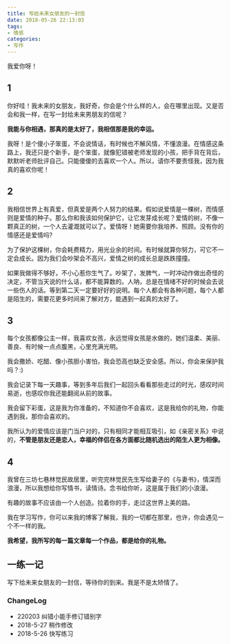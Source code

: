 ```yaml
---
title: 写给未来女朋友的一封信
date: 2018-05-26 22:13:03
tags:
- 情感
categories:
- 写作
---
```


我爱你呀！

<!--more-->
## 1

你好哇！我未来的女朋友，我好奇，你会是个什么样的人，会在哪里出现。又是否会和我一样，在写一封给未来男朋友的信呢？

**我能与你相遇，那真的是太好了，我相信那是我的幸运。**

我呀！是个傻小子笨蛋，不会说情话，有时候也不解风情，不懂浪漫。在情感这条路上，我还只是个新手，是个笨蛋，就像犯错被老师发现的小孩，把手背在背后，默默听老师批评自己。只能傻傻的去喜欢一个人。所以，请你不要责怪我，因为我真的喜欢你呢！

## 2

我相信世界上有真爱，但真爱是两个人努力的结果。假如说爱情是一棵树，而情感则是爱情的种子。那么你和我该如何保护它，让它发芽成长呢？爱情的树，不像一颗真正的树，一个人去灌溉就可以了。爱情呀！她需要你我培养、照顾。没有你的情感还是爱情吗?

为了保护这棵树，你会耗费精力，用光业余的时间。有时候就算你努力，可它不一定会成长。因为我们会吵架会不高兴，爱情之树的成长总是跌跌撞撞。

如果我做得不够好，不小心惹你生气了。吵架了，发脾气，一时冲动作做出奇怪的决定，不管当天说的什么话，都不能算数的。人呐，总是在情绪不好的时候会去说一些伤人的话。等到第二天一定要好好的说明。每个人都会有各种问题，每个人都是陌生的，需要花更多时间来了解对方，能遇到一起真的太好了。

## 3

每个女孩都像公主一样，我喜欢女孩，永远觉得女孩是水做的，她们温柔、美丽、善良、有时候一点点腹黑，心里充满光明。

我会撒娇、吃醋、像小孩胆小害怕，我会恐高也缺乏安全感。所以，你会来保护我吗？:)

我会记录下每一天趣事，等到多年后我们一起回头看看那些走过的时光，感叹时间易逝，也感叹你我还能翻阅从前的故事。

我会留下彩蛋，这是我为你准备的，不知道你不会喜欢，这是我给你的礼物，你能遇到我，那你会喜欢的。

我所认为的爱情应该是门当户对的，只有相同才能相互吸引，如《亲密关系》中说的，**不管是朋友还是恋人，幸福的伴侣在各方面都比随机选出的陌生人更为相像。**

## 4

我曾在三坊七巷林觉民故居里，听完完林觉民先生写给妻子的《与妻书》，情深而浪漫，所以我想给你写情书，读情诗。念书给你听，这是属于我们的小浪漫。

有趣的故事不应该由一个人创造。拉着你的手，走过这世界上美的路。

我在学习写作，你可以来我的博客了解我，我的一切都在那里，也许，你会遇见一个不一样的我。

**我希望，我所写的每一篇文章每一个作品，都是给你的礼物。**

## 一练一记

写下给未来女朋友的一封信，等待你的到来。我是不是太矫情了。

### ChangeLog
- 220203 纠错小能手修订错别字
- 2018-5-27 稍作修改
- 2018-5-26 快写练习 
